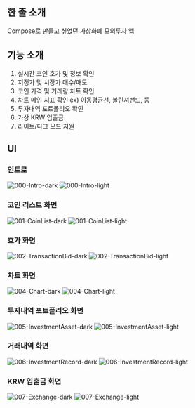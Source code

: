 ## 한 줄 소개
Compose로 만들고 싶었던 가상화폐 모의투자 앱

## 기능 소개
1. 실시간 코인 호가 및 정보 확인
2. 지정가 및 시장가 매수/매도
3. 코인 가격 및 거래량 차트 확인
4. 차트 메인 지표 확인 ex) 이동평균선, 볼린져밴드, 등
5. 투자내역 포트폴리오 확인
6. 가상 KRW 입출금
7. 라이트/다크 모드 지원

## UI
### 인트로
![000-Intro-dark](https://github.com/TeamKubit/Kubit-Android/assets/58127442/8e7cbec0-5b1f-4639-99ef-e0b0deed5fb0)
![000-Intro-light](https://github.com/TeamKubit/Kubit-Android/assets/58127442/85e61d13-a0bb-427b-a2b8-0e8f34542a08)

### 코인 리스트 화면
![001-CoinList-dark](https://github.com/TeamKubit/Kubit-Android/assets/58127442/26f40257-7396-4cef-be41-e8929e10333c)
![001-CoinList-light](https://github.com/TeamKubit/Kubit-Android/assets/58127442/90fc1aca-59a9-4f1d-87b8-07205c231ff1)

### 호가 화면
![002-TransactionBid-dark](https://github.com/TeamKubit/Kubit-Android/assets/58127442/624ba7f2-1daf-4ac1-873b-d07140af444d)
![002-TransactionBid-light](https://github.com/TeamKubit/Kubit-Android/assets/58127442/0cc49229-fff2-4fd2-aeaf-caa693e6153e)

### 차트 화면
![004-Chart-dark](https://github.com/TeamKubit/Kubit-Android/assets/58127442/4c364260-b3ac-4cd3-9ec9-53f04b743ce3)
![004-Chart-light](https://github.com/TeamKubit/Kubit-Android/assets/58127442/2244cc2d-7438-4c1a-aeb6-c5345ad4758c)

### 투자내역 포트폴리오 화면
![005-InvestmentAsset-dark](https://github.com/TeamKubit/Kubit-Android/assets/58127442/ffd669f6-0353-470a-95c2-c716c3923dc7)
![005-InvestmentAsset-light](https://github.com/TeamKubit/Kubit-Android/assets/58127442/0bbbc2b1-65ff-4923-9cd4-506e09618aa5)

### 거래내역 화면
![006-InvestmentRecord-dark](https://github.com/TeamKubit/Kubit-Android/assets/58127442/0580628f-62df-4cd7-a702-c4a1a0b94b3e)
![006-InvestmentRecord-light](https://github.com/TeamKubit/Kubit-Android/assets/58127442/37a63e4c-6faa-444c-a7b2-1ed4bed60001)

### KRW 입출금 화면
![007-Exchange-dark](https://github.com/TeamKubit/Kubit-Android/assets/58127442/53536c6e-da47-4dc9-b43f-794de30e898a)
![007-Exchange-light](https://github.com/TeamKubit/Kubit-Android/assets/58127442/f20571eb-0af3-4afb-81af-60ec34385940)
